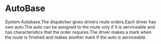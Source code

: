 # AutoBase
System Autobase.The dispatcher gives drivers route orders.Each driver has own auto.The auto can be assigned to the route only if it is 
 serviceable and has characteristics that the order requires.The driver makes a mark when the route is finished and makes another mark if
 the auto is serviceable.
